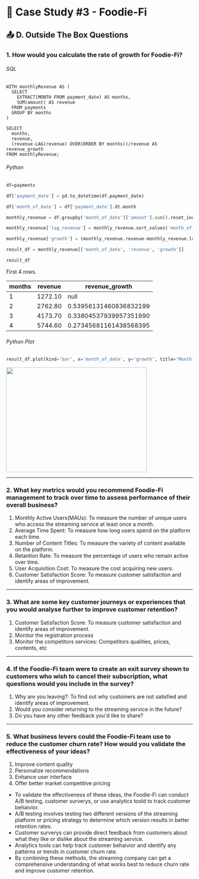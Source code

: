 # 🥑 Case Study #3 - Foodie-Fi
## 📤 D. Outside The Box Questions
### 1. How would you calculate the rate of growth for Foodie-Fi?
###### SQL

```TSQL
WITH monthlyRevenue AS (
  SELECT 
    EXTRACT(MONTH FROM payment_date) AS months,
    SUM(amount) AS revenue
  FROM payments
  GROUP BY months
)

SELECT 
  months,
  revenue,
  (revenue-LAG(revenue) OVER(ORDER BY months))/revenue AS revenue_growth
FROM monthlyRevenue;
```

###### Python

```python
df=payments

df['payment_date'] = pd.to_datetime(df.payment_date)

df['month_of_date'] = df['payment_date'].dt.month

monthly_revenue = df.groupby('month_of_date')['amount'].sum().reset_index(name='revenue')

monthly_revenue['lag_revenue'] = monthly_revenue.sort_values('month_of_date', ascending=True)['revenue'].shift(1)

monthly_revenue['growth'] = (monthly_revenue.revenue-monthly_revenue.lag_revenue)/monthly_revenue.revenue

result_df = monthly_revenue[['month_of_date', 'revenue', 'growth']]

result_df
```

First 4 rows.

| months | revenue | revenue_growth         |
|--------|---------|------------------------|
| 1      | 1272.10 | null                   |
| 2      | 2762.80 | 0.53956131460836832199 |
| 3      | 4173.70 | 0.33804537939957351990 |
| 4      | 5744.60 | 0.27345681161438568395 |

###### Python Plot

```python
result_df.plot(kind='bar', x='month_of_date', y='growth', title='Monthly Growth Rate')
```

<img src="https://github.com/KannaKit/8_week_SQL_challenge_with_python/assets/106714718/5efb51fe-77d5-4ac8-9970-a4e69780e1bc" align="center" width="380" height="282" >

---

### 2. What key metrics would you recommend Foodie-Fi management to track over time to assess performance of their overall business?

1. Monthly Active Users(MAUs): To measure the number of unique users who access the streaming service at least once a month.
2. Average Time Spent: To measure how long users spend on the platform each time.
3. Number of Content Titles: To measure the variety of content available on the platform.
4. Retantion Rate: To measure the percentage of users who remain active over time.
5. User Acquisition Cost: To measure the cost acquiring new users.
6. Customer Satisfaction Score: To measure customer satisfaction and identify areas of improvement.

---

### 3. What are some key customer journeys or experiences that you would analyse further to improve customer retention?

1. Customer Satisfaction Score: To measure customer satisfaction and identify areas of improvement.
2. Monitor the registration process
3. Monitor the competitors services: Competitors qualities, prices, contents, etc

---

### 4. If the Foodie-Fi team were to create an exit survey shown to customers who wish to cancel their subscription, what questions would you include in the survey?

1. Why are you leaving?: To find out why customers are not satisfied and identify areas of improvement.
2. Would you consider returning to the streaming service in the future? 
3. Do you have any other feedback you'd like to share?

---

### 5. What business levers could the Foodie-Fi team use to reduce the customer churn rate? How would you validate the effectiveness of your ideas?

1. Improve content quality
2. Personalize recommendations
3. Enhance user interface
4. Offer better market competitive pricing

* To validate the effectiveness of these ideas, the Foodie-Fi can conduct A/B testing, customer surverys, or use analytics toold to track customer behaivior. 
* A/B testing involves testing two different versions of the streaming platform or pricing strategy to determine which version results in better retention rates. 
* Customer surverys can provide direct feedback from customers about what they like or dislike about the streaming service. 
* Analytics tools can help track customer behaivior and identify any patterns or trends in customer churn rate. 
* By combining these methods, the streaming company can get a comprehensive understanding of what works best to reduce churn rate and improve customer retention. 
